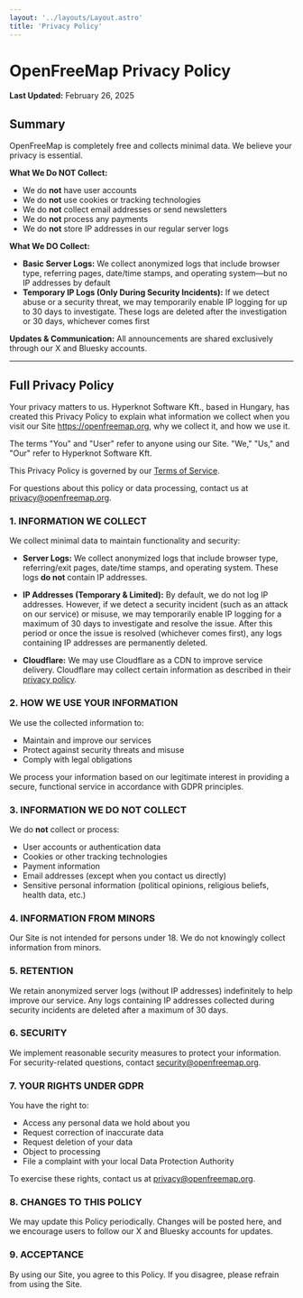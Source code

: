 ```yaml
---
layout: '../layouts/Layout.astro'
title: 'Privacy Policy'
---
```


# OpenFreeMap Privacy Policy

**Last Updated:** February 26, 2025

## Summary

OpenFreeMap is completely free and collects minimal data. We believe your privacy is essential.

**What We Do NOT Collect:**

- We do **not** have user accounts
- We do **not** use cookies or tracking technologies
- We do **not** collect email addresses or send newsletters
- We do **not** process any payments
- We do **not** store IP addresses in our regular server logs

**What We DO Collect:**

- **Basic Server Logs:** We collect anonymized logs that include browser type, referring pages, date/time stamps, and operating system—but no IP addresses by default
- **Temporary IP Logs (Only During Security Incidents):** If we detect abuse or a security threat, we may temporarily enable IP logging for up to 30 days to investigate. These logs are deleted after the investigation or 30 days, whichever comes first

**Updates & Communication:**
All announcements are shared exclusively through our X and Bluesky accounts.

---

## Full Privacy Policy

Your privacy matters to us. Hyperknot Software Kft., based in Hungary, has created this Privacy Policy to explain what information we collect when you visit our Site https://openfreemap.org, why we collect it, and how we use it.

The terms "You" and "User" refer to anyone using our Site. "We," "Us," and "Our" refer to Hyperknot Software Kft.

This Privacy Policy is governed by our [Terms of Service](/tos).

For questions about this policy or data processing, contact us at privacy@openfreemap.org.

### 1. INFORMATION WE COLLECT

We collect minimal data to maintain functionality and security:

- **Server Logs:** We collect anonymized logs that include browser type, referring/exit pages, date/time stamps, and operating system. These logs **do not** contain IP addresses.

- **IP Addresses (Temporary & Limited):** By default, we do not log IP addresses. However, if we detect a security incident (such as an attack on our service) or misuse, we may temporarily enable IP logging for a maximum of 30 days to investigate and resolve the issue. After this period or once the issue is resolved (whichever comes first), any logs containing IP addresses are permanently deleted.

- **Cloudflare:** We may use Cloudflare as a CDN to improve service delivery. Cloudflare may collect certain information as described in their [privacy policy](https://www.cloudflare.com/privacypolicy/).

### 2. HOW WE USE YOUR INFORMATION

We use the collected information to:

- Maintain and improve our services
- Protect against security threats and misuse
- Comply with legal obligations

We process your information based on our legitimate interest in providing a secure, functional service in accordance with GDPR principles.

### 3. INFORMATION WE DO NOT COLLECT

We do **not** collect or process:

- User accounts or authentication data
- Cookies or other tracking technologies
- Payment information
- Email addresses (except when you contact us directly)
- Sensitive personal information (political opinions, religious beliefs, health data, etc.)

### 4. INFORMATION FROM MINORS

Our Site is not intended for persons under 18. We do not knowingly collect information from minors.

### 5. RETENTION

We retain anonymized server logs (without IP addresses) indefinitely to help improve our service. Any logs containing IP addresses collected during security incidents are deleted after a maximum of 30 days.

### 6. SECURITY

We implement reasonable security measures to protect your information. For security-related questions, contact security@openfreemap.org.

### 7. YOUR RIGHTS UNDER GDPR

You have the right to:

- Access any personal data we hold about you
- Request correction of inaccurate data
- Request deletion of your data
- Object to processing
- File a complaint with your local Data Protection Authority

To exercise these rights, contact us at privacy@openfreemap.org.

### 8. CHANGES TO THIS POLICY

We may update this Policy periodically. Changes will be posted here, and we encourage users to follow our X and Bluesky accounts for updates.

### 9. ACCEPTANCE

By using our Site, you agree to this Policy. If you disagree, please refrain from using the Site.
